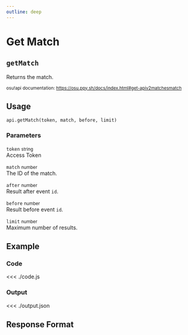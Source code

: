 ```yaml
---
outline: deep
---
```


# Get Match <Badge type="info" text="GET"/> <Badge type="warning" text="undocumented" />

## `getMatch`

Returns the match.

<small>osu!api documentation: https://osu.ppy.sh/docs/index.html#get-apiv2matchesmatch</small>

## Usage

`api.getMatch(token, match, before, limit)`

### Parameters

`token` <small>string</small><br>
Access Token

`match` <small>number</small><br>
The ID of the match.

`after` <small>number</small> <Badge type="tip" text="optional" /><br>
Result after event `id`.

`before` <small>number</small> <Badge type="tip" text="optional" /><br>
Result before event `id`.

`limit` <small>number</small> <Badge type="tip" text="optional" /><br>
Maximum number of results.

## Example

### Code
<<< ./code.js

### Output
<<< ./output.json

## Response Format

<!--@include: ./response.md-->